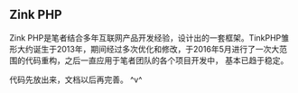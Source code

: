 ## Zink PHP ##

Zink PHP是笔者结合多年互联网产品开发经验，设计出的一套框架。TinkPHP雏形大约诞生于2013年，期间经过多次优化和修改，于2016年5月进行了一次大范围的代码重构，之后一直应用于笔者团队的各个项目开发中，
基本已趋于稳定。

代码先放出来，文档以后再完善。 ^v^
